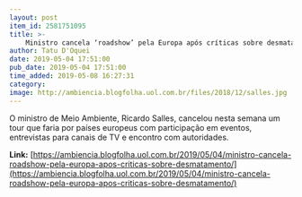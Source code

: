 ```yaml
---
layout: post
item_id: 2581751095
title: >-
    Ministro cancela ‘roadshow’ pela Europa após críticas sobre desmatamento
author: Tatu D'Oquei
date: 2019-05-04 17:51:00
pub_date: 2019-05-04 17:51:00
time_added: 2019-05-08 16:27:31
category: 
image: http://ambiencia.blogfolha.uol.com.br/files/2018/12/salles.jpg
---
```


O ministro de Meio Ambiente, Ricardo Salles, cancelou nesta semana um tour que faria por países europeus com participação em eventos, entrevistas para canais de TV e encontro com autoridades.

**Link:** [https://ambiencia.blogfolha.uol.com.br/2019/05/04/ministro-cancela-roadshow-pela-europa-apos-criticas-sobre-desmatamento/](https://ambiencia.blogfolha.uol.com.br/2019/05/04/ministro-cancela-roadshow-pela-europa-apos-criticas-sobre-desmatamento/)

